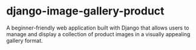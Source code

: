 # django-image-gallery-product
A beginner-friendly web application built with Django that allows users to manage and display a collection of product images in a visually appealing gallery format.
